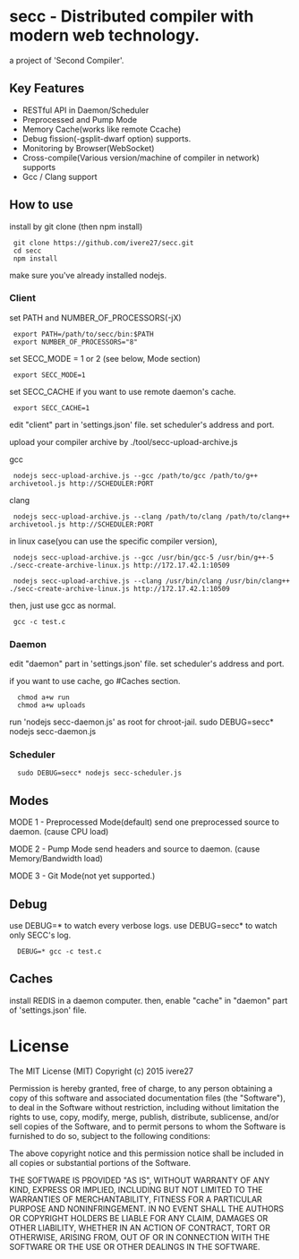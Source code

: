 # secc - Distributed compiler with modern web technology.

a project of 'Second Compiler'.

## Key Features

- RESTful API in Daemon/Scheduler
- Preprocessed and Pump Mode
- Memory Cache(works like remote Ccache)
- Debug fission(-gsplit-dwarf option) supports.
- Monitoring by Browser(WebSocket)
- Cross-compile(Various version/machine of compiler in network) supports
- Gcc / Clang support

## How to use

install by git clone (then npm install)

     git clone https://github.com/ivere27/secc.git
     cd secc
     npm install

make sure you've already installed nodejs.


### Client

set PATH and NUMBER_OF_PROCESSORS(-jX)

     export PATH=/path/to/secc/bin:$PATH
     export NUMBER_OF_PROCESSORS="8"

set SECC_MODE = 1 or 2 (see below, Mode section)

     export SECC_MODE=1

set SECC_CACHE if you want to use remote daemon's cache.

     export SECC_CACHE=1

edit "client" part in 'settings.json' file.
set scheduler's address and port.

upload your compiler archive by ./tool/secc-upload-archive.js

gcc

     nodejs secc-upload-archive.js --gcc /path/to/gcc /path/to/g++ archivetool.js http://SCHEDULER:PORT

clang

     nodejs secc-upload-archive.js --clang /path/to/clang /path/to/clang++ archivetool.js http://SCHEDULER:PORT

in linux case(you can use the specific compiler version),

     nodejs secc-upload-archive.js --gcc /usr/bin/gcc-5 /usr/bin/g++-5 ./secc-create-archive-linux.js http://172.17.42.1:10509

     nodejs secc-upload-archive.js --clang /usr/bin/clang /usr/bin/clang++ ./secc-create-archive-linux.js http://172.17.42.1:10509

then, just use gcc as normal.

     gcc -c test.c

### Daemon

edit "daemon" part in 'settings.json' file.
set scheduler's address and port.

if you want to use cache, go #Caches section.

      chmod a+w run
      chmod a+w uploads

run 'nodejs secc-daemon.js' as root for chroot-jail.
      sudo DEBUG=secc* nodejs secc-daemon.js

### Scheduler

      sudo DEBUG=secc* nodejs secc-scheduler.js

## Modes

MODE 1 - Preprocessed Mode(default)
  send one preprocessed source to daemon. (cause CPU load)

MODE 2 - Pump Mode
  send headers and source to daemon. (cause Memory/Bandwidth load)

MODE 3 - Git Mode(not yet supported.)

## Debug

use DEBUG=* to watch every verbose logs.
use DEBUG=secc* to watch only SECC's log.

      DEBUG=* gcc -c test.c

## Caches

install REDIS in a daemon computer. then,
enable "cache" in "daemon" part of 'settings.json' file.


# License

The MIT License (MIT)
Copyright (c) 2015 ivere27

Permission is hereby granted, free of charge, to any person obtaining a copy of
this software and associated documentation files (the "Software"), to deal in
the Software without restriction, including without limitation the rights to
use, copy, modify, merge, publish, distribute, sublicense, and/or sell copies of
the Software, and to permit persons to whom the Software is furnished to do so,
subject to the following conditions:

The above copyright notice and this permission notice shall be included in all
copies or substantial portions of the Software.

THE SOFTWARE IS PROVIDED "AS IS", WITHOUT WARRANTY OF ANY KIND, EXPRESS OR
IMPLIED, INCLUDING BUT NOT LIMITED TO THE WARRANTIES OF MERCHANTABILITY,
FITNESS FOR A PARTICULAR PURPOSE AND NONINFRINGEMENT. IN NO EVENT SHALL THE
AUTHORS OR COPYRIGHT HOLDERS BE LIABLE FOR ANY CLAIM, DAMAGES OR OTHER
LIABILITY, WHETHER IN AN ACTION OF CONTRACT, TORT OR OTHERWISE, ARISING FROM,
OUT OF OR IN CONNECTION WITH THE SOFTWARE OR THE USE OR OTHER DEALINGS IN THE
SOFTWARE.